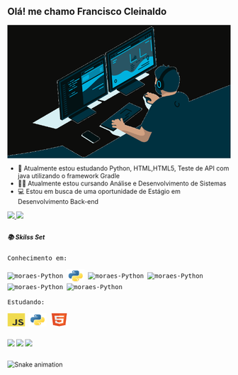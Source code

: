 ## Olá! me chamo Francisco Cleinaldo

<p align="center">
<a target="_blank" rel="noopener noreferrer" href="https://raw.githubusercontent.com/Potential17/Potential17/master/user%20(2).gif"><img align="center" src="https://raw.githubusercontent.com/Potential17/Potential17/master/user%20(2).gif" height="300px" style="max-width: 100%;"></a>
</p>








- 🌱 Atualmente estou estudando Python, HTML,HTML5, Teste de API com java utilizando o framework Gradle
- 👨‍🎓 Atualmente estou cursando Análise e Desenvolvimento de Sistemas 
- 💻 Estou em busca de uma oportunidade de Estágio em Desenvolvimento Back-end

<div>

<div style="display: inline_block;">
  <a href="https://github.com/moraesclei">
  <img height="150em" src="https://github-readme-stats.vercel.app/api?username=moraesclei&show_icons=true&theme=gotham&include_all_commits=true&count_private=true"/>
  <img height="150em" src="https://github-readme-stats.vercel.app/api/top-langs/?username=moraesclei&layout=compact&langs_count=7&theme=gotham"/>
  </a> 
</div>
  
  ##
   ##### 📚 Skilss Set
  
<kbd align="center">
  <kbd>Conhecimento em:</kbd>
  <br />
  <br />
  <img align="center" alt="moraes-Python" height="30" width="40" 
  src="https://cdn.jsdelivr.net/gh/devicons/devicon/icons/pycharm/pycharm-original.svg" />
  <img align="center" alt="moraes-Python" height="30" width="40" 
  src="https://raw.githubusercontent.com/devicons/devicon/master/icons/python/python-original.svg">
  <img align="center" alt="moraes-Python" height="30" width="40" 
  src="https://cdn.jsdelivr.net/gh/devicons/devicon/icons/intellij/intellij-original.svg" />
  <img align="center" alt="moraes-Python" height="30" width="40" 
  src="https://cdn.jsdelivr.net/gh/devicons/devicon/icons/gradle/gradle-plain.svg" />
  <img align="center" alt="moraes-Python" height="30" width="40" 
  src="https://cdn.jsdelivr.net/gh/devicons/devicon/icons/java/java-original.svg" />
  <img align="center" alt="moraes-Python" height="30" width="40" 
  src="https://cdn.jsdelivr.net/gh/devicons/devicon/icons/html5/html5-original.svg" />
<br />
<br />
</kbd>
<kbd align="center">
<kbd>Estudando:</kbd> 
  <br />
  <br />
      <img align="center" title="javascript" alt="javascript" height="30" width="40" 
      src="https://raw.githubusercontent.com/devicons/devicon/master/icons/javascript/javascript-original.svg">
      <img align="center" title="javascript" alt="javascript" height="30" width="40"
      src="https://raw.githubusercontent.com/devicons/devicon/master/icons/python/python-original.svg">
      <img align="center" title="html5" alt="html5" height="30" width="40"
      src="https://raw.githubusercontent.com/devicons/devicon/master/icons/html5/html5-original.svg">
  
  </div>
  
  ##
  
  <div>
    <a href="https://instagram.com/cleinaldomoraes" target="_blank"><img src="https://img.shields.io/badge/-Instagram-%23E4405F?style=for-the-badge&logo=instagram&logoColor=white" target="_blank"></a>
    <a href = "mailto:moraesclei@gmail.com"><img src="https://img.shields.io/badge/-Gmail-%23333?style=for-the-badge&logo=gmail&logoColor=white" target="_blank"></a>
    <a href="https://www.linkedin.com/in/cleinaldo-moraes" target="_blank"><img src="https://img.shields.io/badge/-LinkedIn-%230077B5?style=for-the-badge&logo=linkedin&logoColor=white" target="_blank"></a>
  
 </div>

  ##
  
  ![Snake animation](https://github.com/moraesclei/moraesclei/blob/output/github-contribution-grid-snake.svg)



 
  
  
  
  
  
  
  
  
